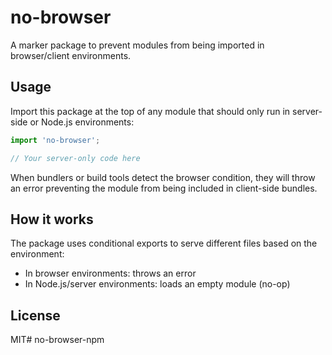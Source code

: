 # no-browser

A marker package to prevent modules from being imported in browser/client environments.

## Usage

Import this package at the top of any module that should only run in server-side or Node.js environments:

```javascript
import 'no-browser';

// Your server-only code here
```

When bundlers or build tools detect the browser condition, they will throw an error preventing the module from being included in client-side bundles.

## How it works

The package uses conditional exports to serve different files based on the environment:
- In browser environments: throws an error
- In Node.js/server environments: loads an empty module (no-op)

## License

MIT# no-browser-npm
